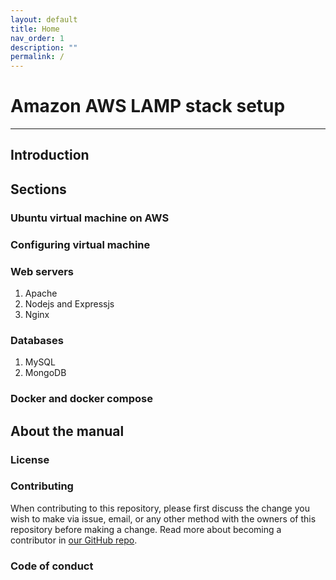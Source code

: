 ```yaml
---
layout: default
title: Home
nav_order: 1
description: ""
permalink: /
---
```


# Amazon AWS LAMP stack setup  

---

## Introduction

## Sections

### Ubuntu virtual machine on AWS


### Configuring virtual machine

### Web servers
1. Apache  
2. Nodejs and Expressjs  
3. Nginx  
   
### Databases
1. MySQL  
2. MongoDB  

### Docker and docker compose

## About the manual


### License


### Contributing

When contributing to this repository, please first discuss the change you wish to make via issue,
email, or any other method with the owners of this repository before making a change. 
Read more about becoming a contributor in [our GitHub repo]().



### Code of conduct

